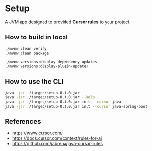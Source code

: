 # Setup

A JVM app designed to provided **Cursor rules** to your project.

## How to build in local

```bash
./mvnw clean verify
./mvnw clean package

./mvnw versions:display-dependency-updates
./mvnw versions:display-plugin-updates
```

## How to use the CLI

```bash
java -jar ./target/setup-0.3.0.jar
java -jar ./target/setup-0.3.0.jar --help
java -jar ./target/setup-0.3.0.jar init --cursor java
java -jar ./target/setup-0.3.0.jar init --cursor java-spring-boot
```

## References

- https://www.cursor.com/
- https://docs.cursor.com/context/rules-for-ai
- https://github.com/jabrena/java-cursor-rules
